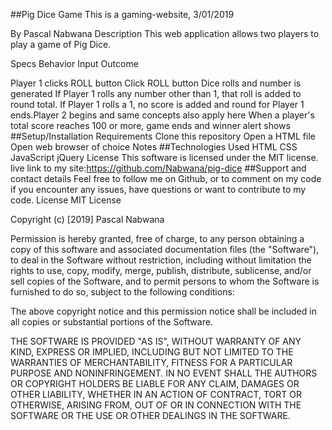 


##Pig Dice Game
This is a gaming-website, 3/01/2019

By Pascal Nabwana
Description
This web application allows two players to play a game of Pig Dice.

Specs
Behavior	Input	Outcome

Player 1 clicks ROLL button	Click ROLL button	Dice rolls and number is generated
If Player 1 rolls any number other than 1, that roll is added to round total.
If Player 1 rolls a 1, no score is added and round for Player 1 ends.Player 2 begins and same concepts also apply here
When a player's total score reaches 100 or more, game ends and winner alert shows
##Setup/Installation Requirements
Clone this repository
Open a HTML file
Open web browser of choice
Notes
##Technologies Used
HTML
CSS
JavaScript
jQuery
License
This software is licensed under the MIT license.
live link to my site:https://github.com/Nabwana/pig-dice
##Support and contact details
Feel free to follow me on Github, or to comment on my code if you encounter any issues, have questions or want to contribute to my code.
License
MIT License

Copyright (c) [2019] Pascal Nabwana

Permission is hereby granted, free of charge, to any person obtaining a copy of this software and associated documentation files (the "Software"), to deal in the Software without restriction, including without limitation the rights to use, copy, modify, merge, publish, distribute, sublicense, and/or sell copies of the Software, and to permit persons to whom the Software is furnished to do so, subject to the following conditions:

The above copyright notice and this permission notice shall be included in all copies or substantial portions of the Software.

THE SOFTWARE IS PROVIDED "AS IS", WITHOUT WARRANTY OF ANY KIND, EXPRESS OR IMPLIED, INCLUDING BUT NOT LIMITED TO THE WARRANTIES OF MERCHANTABILITY, FITNESS FOR A PARTICULAR PURPOSE AND NONINFRINGEMENT. IN NO EVENT SHALL THE AUTHORS OR COPYRIGHT HOLDERS BE LIABLE FOR ANY CLAIM, DAMAGES OR OTHER LIABILITY, WHETHER IN AN ACTION OF CONTRACT, TORT OR OTHERWISE, ARISING FROM, OUT OF OR IN CONNECTION WITH THE SOFTWARE OR THE USE OR OTHER DEALINGS IN THE SOFTWARE.
